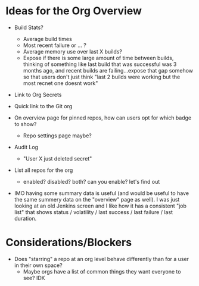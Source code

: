 # Ideas for the Org Overview
- Build Stats?
  - Average build times
  - Most recent failure or ... ?
  - Average memory use over last X builds?
  - Expose if there is some large amount of time between builds, thinking of something like last build that was successful was 3 months ago, and recent builds are failing...expose that gap somehow so that users don't just think "last 2 builds were working but the most recnet one doesnt work"
- Link to Org Secrets
- Quick link to the Git org

- On overview page for pinned repos, how can users opt for which badge to show?
  - Repo settings page maybe?

- Audit Log
  - "User X just deleted secret"

- List all repos for the org
    - enabled? disabled? both? can you enable? let's find out

- IMO having some summary data is useful (and would be useful to have the same summery data on the "overview" page as well). I was just looking at an old Jenkins screen and I like how it has a consistent "job list" that shows status / volatility / last success / last failure / last duration.

# Considerations/Blockers
- Does "starring" a repo at an org level behave differently than for a user in their own space?
  - Maybe orgs have a list of common things they want everyone to see? IDK
